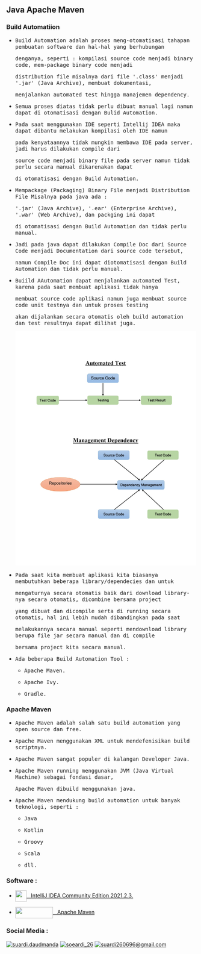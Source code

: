 ## Java Apache Maven

### Build Automatiion

- <samp>Build Automation adalah proses meng-otomatisasi tahapan pembuatan software dan hal-hal yang berhubungan</samp>
  
  <samp>denganya, seperti : kompilasi source code menjadi binary code, mem-package binary code menjadi </samp>
  
  <samp>distribution file misalnya dari file '.class' menjadi '.jar' (Java Archive), membuat dokumentasi,</samp> 
  
  <samp> menjalankan automated test hingga manajemen dependency.</samp>

- <samp>Semua proses diatas tidak perlu dibuat manual lagi namun dapat di otomatisasi dengan Bulid Automation.</samp>
  
- <samp>Pada saat menggunakan IDE seperti Intellij IDEA maka dapat dibantu melakukan kompilasi oleh IDE namun</samp>
  
  <samp>pada kenyataannya tidak mungkin membawa IDE pada server, jadi harus dilakukan compile dari </samp>
  
  <samp>source code menjadi binary file pada server namun tidak perlu secara manual dikarenakan dapat </samp>
  
  <samp>di otomatisasi dengan Build Automation.</samp>
  
- <samp>Mempackage (Packaging) Binary File menjadi Distribution File Misalnya pada java ada : </samp>

  <samp>'.jar' (Java Archive), '.ear' (Enterprise Archive), '.war' (Web Archive), dan packging ini dapat </samp>
  
  <samp>di otomatisasi dengan Build Automation dan tidak perlu manual.</samp>
  
- <samp>Jadi pada java dapat dilakukan Compile Doc dari Source Code menjadi Documentation dari source code tersebut,</samp>
  
  <samp>namun Compile Doc ini dapat diotomatisasi dengan Build Automation dan tidak perlu manual.</samp>
  
- <samp>Buiild AAutomation dapat menjalankan automated Test, karena pada saat membuat aplikasi tidak hanya</samp> 

  <samp>membuat source code aplikasi namun juga membuat source code unit testnya dan untuk proses testing</samp> 
  
  <samp>akan dijalankan secara otomatis oleh build automation dan test resultnya dapat dilihat juga.</samp> 
  
  <img src="https://github.com/suardi26/Java-Apache-Maven/blob/main/Automated%20Test%20%26%20Management%20Dependency_page-0001.jpg" alt="Automated Test & Management Dependency"/>
  
- <samp>Pada saat kita membuat aplikasi kita biasanya membutuhkan beberapa library/dependecies dan untuk </samp>

  <samp>mengaturnya secara otomatis baik dari download library-nya secara otomatis, dicombine bersama project</samp>
  
  <samp>yang dibuat dan dicompile serta di running secara otomatis, hal ini lebih mudah dibandingkan pada saat</samp>
  
  <samp>melakukannya secara manual seperti mendownload library berupa file jar secara manual dan di compile </samp>
  
  <samp>bersama project kita secara manual.</samp>
   
 - <samp>Ada beberapa Build Automation Tool :</samp>
 
    - <samp>Apache Maven.</samp>
    
    - <samp>Apache Ivy.</amp>
    
    - <samp>Gradle.</samp>

### Apache Maven

- <samp>Apache Maven adalah salah satu build automation yang open source dan free.</samp>

- <samp>Apache Maven menggunakan XML untuk mendefenisikan build scriptnya.</samp>

- <samp>Apache Maven sangat populer di kalangan Developer Java.</samp>

- <samp>Apache Maven running menggunakan JVM (Java Virtual Machine) sebagai fondasi dasar,</samp> 
 
  <samp>Apache Maven dibuild menggunakan java.</samp>

- <samp>Apache Maven mendukung build automation untuk banyak teknologi, seperti :</samp>

  - <samp>Java</samp>
  
  - <samp>Kotlin</samp>
  
  - <samp>Groovy</samp>

  - <samp>Scala</samp>
  
  - <samp>dll.</samp>

### Software :

 - <a href="https://www.jetbrains.com/idea/download/?from=SafeEyes#section=windows" target="blank"><img align="center" src="https://img.icons8.com/material/144/000000/intellij-idea.png" height="30" width="30" />&nbsp;&nbsp;&nbsp;IntelliJ IDEA Community Edition 2021.2.3.</a>

- <a href="https://maven.apache.org/download.cgi" target="blank"><img align="center" src="https://upload.wikimedia.org/wikipedia/commons/5/52/Apache_Maven_logo.svg" height="30" width="100" />&nbsp;&nbsp;&nbsp;Apache Maven</a>

### Social Media :
<p align="left">
<a href="https://fb.com/suardi.daudmanda" target="blank"><img align="center" src="https://cdn.jsdelivr.net/npm/simple-icons@v3/icons/facebook.svg" alt="suardi.daudmanda" height="30" width="40" /></a>
<a href="https://instagram.com/soeardi_26" target="blank"><img align="center" src="https://cdn.jsdelivr.net/npm/simple-icons@v3/icons/instagram.svg" alt="soeardi_26" height="30" width="40" /></a>
<a href="mailto:suardi260696@gmail.com" target="blank"><img align="center" src="https://cdn.jsdelivr.net/npm/simple-icons@v3/icons/gmail.svg" alt="suardi260696@gmail.com" height="30" width="40" /></a>
</p>

